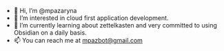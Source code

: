 - 👋 Hi, I’m @mpazaryna
- 👀 I’m interested in cloud first application development.
- 🌱 I’m currently learning about zettelkasten and very committed to using Obsidian on a daily basis.
- 📫 You can reach me at mpazbot@gmail.com

<!---
mpazaryna/mpazaryna is a ✨ special ✨ repository because its `README.md` (this file) appears on your GitHub profile.
You can click the Preview link to take a look at your changes.
--->
